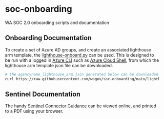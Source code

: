 # soc-onboarding

WA SOC 2.0 onboarding scripts and documentation

## Onboarding Documentation

To create a set of Azure AD groups, and create an associated lighthouse arm template, the [lighthouse-onboard.py](lighthouse-onboard.py) can be used. This is designed to be run with a logged in [Azure CLI](https://docs.microsoft.com/en-us/cli/azure/get-started-with-azure-cli) such as [Azure Cloud Shell](https://shell.azure.com/bash), from which the lighthouse arm template json file can be downloaded.

```bash
# the agencyname_lighthouse_arm.json generated below can be downloaded from your cloud shell for further use.
curl https://raw.githubusercontent.com/wagov/soc-onboarding/main/lighthouse-onboard.py | python3 - AGENCYNAME agencyname_lighthouse_arm.json
```

## Sentinel Documentation

The handy [Sentinel Connector Guidance](https://wagov.github.io/wasocshared/#/onboarding/sentinel-guidance.md) can be viewed online, and printed to a PDF using your browser.